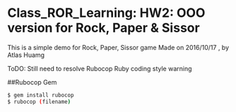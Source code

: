 # Class_ROR_Learning: HW2: OOO version for Rock, Paper & Sissor
This is a simple demo for Rock, Paper, Sissor game
Made on 2016/10/17 , by Atlas Huamg

ToDO:
Still need to resolve Rubocop Ruby coding style warning

##Rubocop Gem
```sh
$ gem install rubocop
$ rubocop (filename)
```